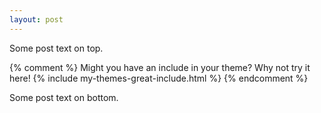 ```yaml
---
layout: post
---
```


Some post text on top.

{% comment %}
Might you have an include in your theme? Why not try it here!
{% include my-themes-great-include.html %}
{% endcomment %}

Some post text on bottom.
